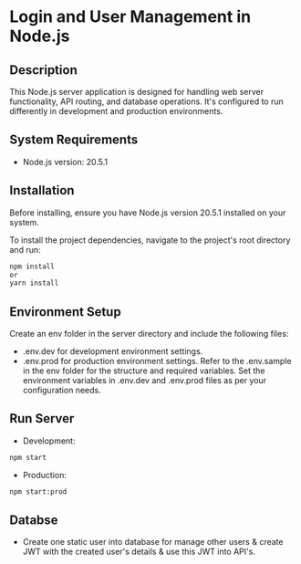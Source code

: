 # Login and User Management in Node.js

## Description

This Node.js server application is designed for handling web server functionality, API routing, and database operations. It's configured to run differently in development and production environments.

## System Requirements

- Node.js version: 20.5.1

## Installation

Before installing, ensure you have Node.js version 20.5.1 installed on your system.

To install the project dependencies, navigate to the project's root directory and run:

```bash
npm install
or
yarn install

```

## Environment Setup
Create an env folder in the server directory and include the following files:

 - .env.dev for development environment settings.
 - .env.prod for production environment settings.
Refer to the .env.sample in the env folder for the structure and required variables. Set the environment variables in .env.dev and .env.prod files as per your configuration needs.

## Run Server

 - Development:
 ```bash
 npm start
 ```

 - Production:
 ```bash
 npm start:prod
 ```

## Databse

 - Create one static user into database for manage other users & create JWT with the created user's details & use this JWT into API's.